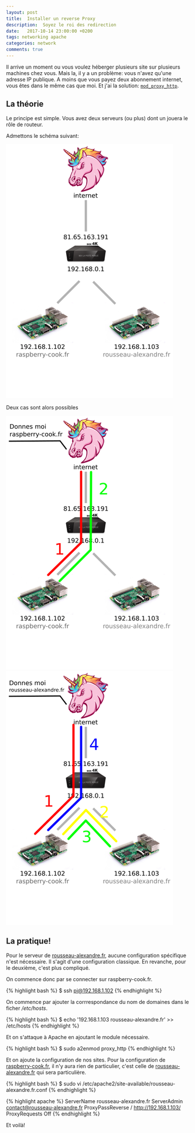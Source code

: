 ```yaml
---
layout: post
title:  Installer un reverse Proxy
description:  Soyez le roi des redirection
date:   2017-10-14 23:00:00 +0200
tags: networking apache
categories: network
comments: true
---
```


Il arrive un moment ou vous voulez héberger plusieurs site sur plusieurs machines chez vous. Mais la, il y a un problème: vous n'avez qu'une adresse IP publique. A moins que vous payez deux abonnement internet, vous êtes dans le même cas que moi. Et j'ai la solution: [`mod_proxy_http`](https://httpd.apache.org/docs/2.4/fr/mod/mod_proxy_http.html).

## La théorie

Le principe est simple. Vous avez deux serveurs (ou plus) dont un jouera le rôle de routeur.

Admettons le schéma suivant:

![Interface de redirection des ports de TP Link](/img/blog/network_apache_proxy.png)

Deux cas sont alors possibles

![Interface de redirection des ports de TP Link](/img/blog/network_apache_proxy_rc.png)
![Interface de redirection des ports de TP Link](/img/blog/network_apache_proxy_ar.png)


## La pratique!

Pour le serveur de [rousseau-alexandre.fr](http://rousseau-alexandre.fr), aucune configuration spécifique n'est nécessaire. Il s'agit d'une configuration classique. En revanche, pour le deuxième, c'est plus compliqué.

On commence donc par se connecter sur raspberry-cook.fr.

{% highlight bash %}
$ ssh pi@192.168.1.102
{% endhighlight %}

On commence par ajouter la corrrespondance du nom de domaines dans le ficher */etc/hosts*.

{% highlight bash %}
$ echo '192.168.1.103 rousseau-alexandre.fr' >> /etc/hosts
{% endhighlight %}

Et on s'attaque à Apache en ajoutant le module nécessaire.

{% highlight bash %}
$ sudo a2enmod proxy_http
{% endhighlight %}

Et on ajoute la configuration de nos sites. Pour la configuration de [raspberry-cook.fr](raspberry-cook.fr), il n'y aura rien de particulier, c'est celle de [rousseau-alexandre.fr](http://rousseau-alexandre.fr) qui sera particulière.

{% highlight bash %}
$ sudo vi /etc/apache2/site-available/rousseau-alexandre.fr.conf
{% endhighlight %}

{% highlight apache %}
<VirtualHost>
    ServerName rousseau-alexandre.fr
    ServerAdmin contact@rousseau-alexandre.fr
    ProxyPassReverse / http://192.168.1.103/
    ProxyRequests Off
</VirtualHost>
{% endhighlight %}

Et voilà!